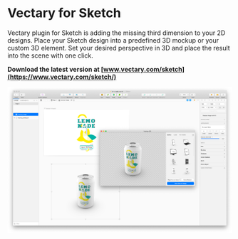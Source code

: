 # Vectary for Sketch

Vectary plugin for Sketch is adding the missing third dimension to your 2D designs. Place your Sketch design into a predefined 3D mockup or your custom 3D element. Set your desired perspective in 3D and place the result into the scene with one click.

**Download the latest version at [www.vectary.com/sketch](https://www.vectary.com/sketch/)**

![Plugin in action](vectary-sketch-plugin.png)
